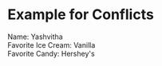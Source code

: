 # Example for Conflicts

Name: Yashvitha  
Favorite Ice Cream: Vanilla  
Favorite Candy: Hershey's 
